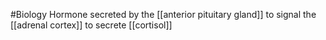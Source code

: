 #Biology
Hormone secreted by the [[anterior pituitary gland]] to signal the [[adrenal cortex]] to secrete [[cortisol]]